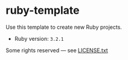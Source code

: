 # ruby-template

Use this template to create new Ruby projects.

- Ruby version: `3.2.1`

Some rights reserved — see [LICENSE.txt](LICENSE.txt)
